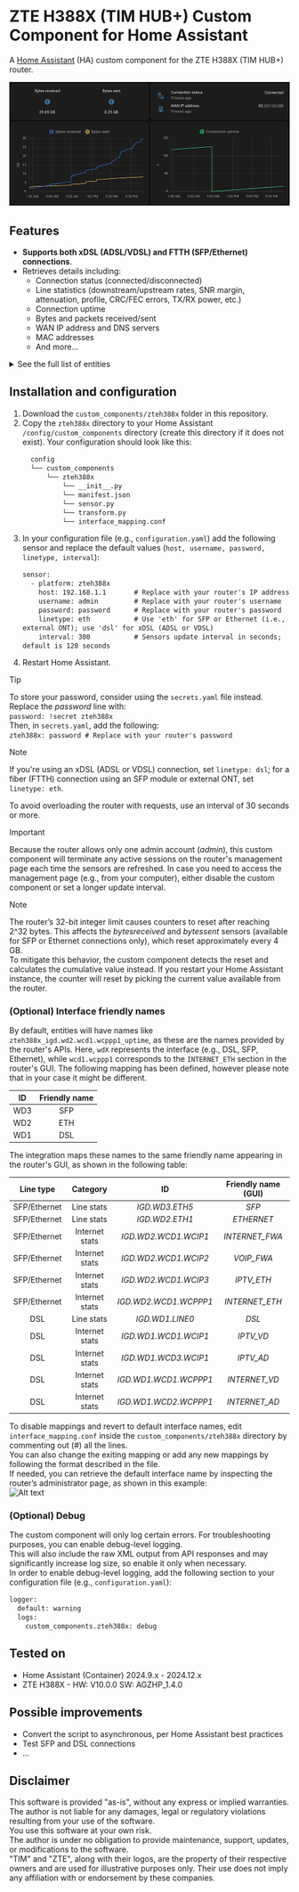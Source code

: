 # ZTE H388X (TIM HUB+) Custom Component for Home Assistant

A [Home Assistant](https://www.home-assistant.io/) (HA) custom component for the ZTE H388X (TIM HUB+) router.

![Alt text](img/example_dashboard.png?raw=true "Example dashboard")

## Features

- **Supports both xDSL (ADSL/VDSL) and FTTH (SFP/Ethernet) connections**.
- Retrieves details including:
  - Connection status (connected/disconnected)
  - Line statistics (downstream/upstream rates, SNR margin, attenuation, profile, CRC/FEC errors, TX/RX power, etc.)
  - Connection uptime
  - Bytes and packets received/sent
  - WAN IP address and DNS servers
  - MAC addresses
  - And more...

<details>
  <summary>See the full list of entities</summary>

  ```
	- zteh388x_dsl_atuc_fec_errors
	- zteh388x_dsl_currentprofile
	- zteh388x_dsl_data_path
	- zteh388x_dsl_downcrc_errors
	- zteh388x_dsl_downinterleavedelay
	- zteh388x_dsl_downinterleavedepth
	- zteh388x_dsl_downstream_attenuation
	- zteh388x_dsl_downstream_current_rate
	- zteh388x_dsl_downstream_max_rate
	- zteh388x_dsl_downstream_noise_margin
	- zteh388x_dsl_downstream_power
	- zteh388x_dsl_downstreaminp
	- zteh388x_dsl_enable
	- zteh388x_dsl_fec_errors
	- zteh388x_dsl_link_retrain
	- zteh388x_dsl_module_type
	- zteh388x_dsl_showtime_start
	- zteh388x_dsl_status
	- zteh388x_dsl_tlinkencapsulationused
	- zteh388x_dsl_upcrc_errors
	- zteh388x_dsl_upinterleavedelay
	- zteh388x_dsl_upinterleavedepth
	- zteh388x_dsl_upstream_attenuation
	- zteh388x_dsl_upstream_current_rate
	- zteh388x_dsl_upstream_max_rate
	- zteh388x_dsl_upstream_noise_margin
	- zteh388x_dsl_upstream_power
	- zteh388x_dsl_upstreaminp
	- zteh388x_ethernet_bytesreceived
	- zteh388x_ethernet_bytessent
	- zteh388x_ethernet_if_errorid
	- zteh388x_ethernet_lastchange
	- zteh388x_ethernet_linkduplex
	- zteh388x_ethernet_linkspeed
	- zteh388x_ethernet_macaddress
	- zteh388x_ethernet_packetsreceived
	- zteh388x_ethernet_packetssent
	- zteh388x_ethernet_singlerxstrength
	- zteh388x_ethernet_singlestatus
	- zteh388x_ethernet_singletxstrength
	- zteh388x_ethernet_status
	- zteh388x_internet_ad_atmencapsulation
	- zteh388x_internet_ad_atmqos
	- zteh388x_internet_ad_authtype
	- zteh388x_internet_ad_connerror
	- zteh388x_internet_ad_connstatus
	- zteh388x_internet_ad_connstatus6
	- zteh388x_internet_ad_conntrigger
	- zteh388x_internet_ad_destaddress
	- zteh388x_internet_ad_dns1
	- zteh388x_internet_ad_dns2
	- zteh388x_internet_ad_dns3
	- zteh388x_internet_ad_enablepassthrough
	- zteh388x_internet_ad_gateway
	- zteh388x_internet_ad_ipaddress
	- zteh388x_internet_ad_ipmode
	- zteh388x_internet_ad_isnat
	- zteh388x_internet_ad_linkmode
	- zteh388x_internet_ad_mode
	- zteh388x_internet_ad_mtu
	- zteh388x_internet_ad_pagetype
	- zteh388x_internet_ad_strservlist
	- zteh388x_internet_ad_sub_destaddress0
	- zteh388x_internet_ad_sub_destaddress1
	- zteh388x_internet_ad_subnetmask
	- zteh388x_internet_ad_transtype
	- zteh388x_internet_ad_uplink
	- zteh388x_internet_ad_uptime
	- zteh388x_internet_ad_username
	- zteh388x_internet_ad_vlanenable
	- zteh388x_internet_ad_wancname
	- zteh388x_internet_ad_wantype
	- zteh388x_internet_ad_workifmac
	- zteh388x_internet_ad_xdslmode
	- zteh388x_internet_eth_authtype
	- zteh388x_internet_eth_connerror
	- zteh388x_internet_eth_connstatus
	- zteh388x_internet_eth_connstatus6
	- zteh388x_internet_eth_conntrigger
	- zteh388x_internet_eth_dns1
	- zteh388x_internet_eth_dns2
	- zteh388x_internet_eth_dns3
	- zteh388x_internet_eth_enablepassthrough
	- zteh388x_internet_eth_gateway
	- zteh388x_internet_eth_ipaddress
	- zteh388x_internet_eth_ipmode
	- zteh388x_internet_eth_isnat
	- zteh388x_internet_eth_linkmode
	- zteh388x_internet_eth_mode
	- zteh388x_internet_eth_mtu
	- zteh388x_internet_eth_pagetype
	- zteh388x_internet_eth_priority
	- zteh388x_internet_eth_strservlist
	- zteh388x_internet_eth_subnetmask
	- zteh388x_internet_eth_transtype
	- zteh388x_internet_eth_uplink
	- zteh388x_internet_eth_uptime
	- zteh388x_internet_eth_username
	- zteh388x_internet_eth_vlanenable
	- zteh388x_internet_eth_vlanid
	- zteh388x_internet_eth_wancname
	- zteh388x_internet_eth_wantype
	- zteh388x_internet_eth_workifmac
	- zteh388x_internet_eth_xdslmode
	- zteh388x_internet_fwa_addressingtype
	- zteh388x_internet_fwa_connerror
	- zteh388x_internet_fwa_connstatus
	- zteh388x_internet_fwa_dns1
	- zteh388x_internet_fwa_dns2
	- zteh388x_internet_fwa_dns3
	- zteh388x_internet_fwa_gateway
	- zteh388x_internet_fwa_ipaddress
	- zteh388x_internet_fwa_ipmode
	- zteh388x_internet_fwa_isnat
	- zteh388x_internet_fwa_linkmode
	- zteh388x_internet_fwa_mode
	- zteh388x_internet_fwa_mtu
	- zteh388x_internet_fwa_pagetype
	- zteh388x_internet_fwa_priority
	- zteh388x_internet_fwa_remainleasetime
	- zteh388x_internet_fwa_strservlist
	- zteh388x_internet_fwa_subnetmask
	- zteh388x_internet_fwa_uplink
	- zteh388x_internet_fwa_uptime
	- zteh388x_internet_fwa_vlanenable
	- zteh388x_internet_fwa_vlanid
	- zteh388x_internet_fwa_wancname
	- zteh388x_internet_fwa_wantype
	- zteh388x_internet_fwa_workifmac
	- zteh388x_internet_fwa_xdslmode
	- zteh388x_internet_vd_authtype
	- zteh388x_internet_vd_connerror
	- zteh388x_internet_vd_connstatus
	- zteh388x_internet_vd_connstatus6
	- zteh388x_internet_vd_conntrigger
	- zteh388x_internet_vd_dns1
	- zteh388x_internet_vd_dns2
	- zteh388x_internet_vd_dns3
	- zteh388x_internet_vd_enablepassthrough
	- zteh388x_internet_vd_gateway
	- zteh388x_internet_vd_ipaddress
	- zteh388x_internet_vd_ipmode
	- zteh388x_internet_vd_isnat
	- zteh388x_internet_vd_linkmode
	- zteh388x_internet_vd_mode
	- zteh388x_internet_vd_mtu
	- zteh388x_internet_vd_pagetype
	- zteh388x_internet_vd_priority
	- zteh388x_internet_vd_strservlist
	- zteh388x_internet_vd_subnetmask
	- zteh388x_internet_vd_transtype
	- zteh388x_internet_vd_uplink
	- zteh388x_internet_vd_uptime
	- zteh388x_internet_vd_username
	- zteh388x_internet_vd_vlanenable
	- zteh388x_internet_vd_vlanid
	- zteh388x_internet_vd_wancname
	- zteh388x_internet_vd_wantype
	- zteh388x_internet_vd_workifmac
	- zteh388x_internet_vd_xdslmode
	- zteh388x_iptv_ad_addressingtype
	- zteh388x_iptv_ad_atmencapsulation
	- zteh388x_iptv_ad_atmqos
	- zteh388x_iptv_ad_connerror
	- zteh388x_iptv_ad_connstatus
	- zteh388x_iptv_ad_destaddress
	- zteh388x_iptv_ad_dns1
	- zteh388x_iptv_ad_dns2
	- zteh388x_iptv_ad_dns3
	- zteh388x_iptv_ad_gateway
	- zteh388x_iptv_ad_ipaddress
	- zteh388x_iptv_ad_ipmode
	- zteh388x_iptv_ad_isnat
	- zteh388x_iptv_ad_linkmode
	- zteh388x_iptv_ad_mode
	- zteh388x_iptv_ad_mtu
	- zteh388x_iptv_ad_pagetype
	- zteh388x_iptv_ad_remainleasetime
	- zteh388x_iptv_ad_strservlist
	- zteh388x_iptv_ad_sub_destaddress0
	- zteh388x_iptv_ad_sub_destaddress1
	- zteh388x_iptv_ad_subnetmask
	- zteh388x_iptv_ad_uplink
	- zteh388x_iptv_ad_uptime
	- zteh388x_iptv_ad_vlanenable
	- zteh388x_iptv_ad_wancname
	- zteh388x_iptv_ad_wantype
	- zteh388x_iptv_ad_workifmac
	- zteh388x_iptv_ad_xdslmode
	- zteh388x_iptv_eth_addressingtype
	- zteh388x_iptv_eth_connerror
	- zteh388x_iptv_eth_connstatus
	- zteh388x_iptv_eth_dns1
	- zteh388x_iptv_eth_dns2
	- zteh388x_iptv_eth_dns3
	- zteh388x_iptv_eth_gateway
	- zteh388x_iptv_eth_ipaddress
	- zteh388x_iptv_eth_ipmode
	- zteh388x_iptv_eth_isnat
	- zteh388x_iptv_eth_linkmode
	- zteh388x_iptv_eth_mode
	- zteh388x_iptv_eth_mtu
	- zteh388x_iptv_eth_pagetype
	- zteh388x_iptv_eth_priority
	- zteh388x_iptv_eth_remainleasetime
	- zteh388x_iptv_eth_strservlist
	- zteh388x_iptv_eth_subnetmask
	- zteh388x_iptv_eth_uplink
	- zteh388x_iptv_eth_uptime
	- zteh388x_iptv_eth_vlanenable
	- zteh388x_iptv_eth_vlanid
	- zteh388x_iptv_eth_wancname
	- zteh388x_iptv_eth_wantype
	- zteh388x_iptv_eth_workifmac
	- zteh388x_iptv_eth_xdslmode
	- zteh388x_iptv_vd_addressingtype
	- zteh388x_iptv_vd_connerror
	- zteh388x_iptv_vd_connstatus
	- zteh388x_iptv_vd_dns1
	- zteh388x_iptv_vd_dns2
	- zteh388x_iptv_vd_dns3
	- zteh388x_iptv_vd_gateway
	- zteh388x_iptv_vd_ipaddress
	- zteh388x_iptv_vd_ipmode
	- zteh388x_iptv_vd_isnat
	- zteh388x_iptv_vd_linkmode
	- zteh388x_iptv_vd_mode
	- zteh388x_iptv_vd_mtu
	- zteh388x_iptv_vd_pagetype
	- zteh388x_iptv_vd_priority
	- zteh388x_iptv_vd_remainleasetime
	- zteh388x_iptv_vd_strservlist
	- zteh388x_iptv_vd_subnetmask
	- zteh388x_iptv_vd_uplink
	- zteh388x_iptv_vd_uptime
	- zteh388x_iptv_vd_vlanenable
	- zteh388x_iptv_vd_vlanid
	- zteh388x_iptv_vd_wancname
	- zteh388x_iptv_vd_wantype
	- zteh388x_iptv_vd_workifmac
	- zteh388x_iptv_vd_xdslmode
	- zteh388x_sfp_bytesreceived
	- zteh388x_sfp_bytessent
	- zteh388x_sfp_if_errorid
	- zteh388x_sfp_lastchange
	- zteh388x_sfp_linkduplex
	- zteh388x_sfp_linkspeed
	- zteh388x_sfp_macaddress
	- zteh388x_sfp_packetsreceived
	- zteh388x_sfp_packetssent
	- zteh388x_sfp_singlerxstrength
	- zteh388x_sfp_singlestatus
	- zteh388x_sfp_singletxstrength
	- zteh388x_sfp_status
	- zteh388x_voip_fwa_addressingtype
	- zteh388x_voip_fwa_connerror
	- zteh388x_voip_fwa_connstatus
	- zteh388x_voip_fwa_dns1
	- zteh388x_voip_fwa_dns2
	- zteh388x_voip_fwa_dns3
	- zteh388x_voip_fwa_gateway
	- zteh388x_voip_fwa_ipaddress
	- zteh388x_voip_fwa_ipmode
	- zteh388x_voip_fwa_isnat
	- zteh388x_voip_fwa_linkmode
	- zteh388x_voip_fwa_mode
	- zteh388x_voip_fwa_mtu
	- zteh388x_voip_fwa_pagetype
	- zteh388x_voip_fwa_priority
	- zteh388x_voip_fwa_remainleasetime
	- zteh388x_voip_fwa_strservlist
	- zteh388x_voip_fwa_subnetmask
	- zteh388x_voip_fwa_uplink
	- zteh388x_voip_fwa_uptime
	- zteh388x_voip_fwa_vlanenable
	- zteh388x_voip_fwa_vlanid
	- zteh388x_voip_fwa_wancname
	- zteh388x_voip_fwa_wantype
	- zteh388x_voip_fwa_workifmac
	- zteh388x_voip_fwa_xdslmode
  ```
</details>

## Installation and configuration

1. Download the `custom_components/zteh388x` folder in this repository.
2. Copy the `zteh388x` directory to your Home Assistant `/config/custom_components` directory (create this directory if it does not exist).
   Your configuration should look like this:
	```
	  config
	  └── custom_components
	      └── zteh388x
	          └── __init__.py
	          └── manifest.json
	          └── sensor.py
	          └── transform.py
	          └── interface_mapping.conf
	```
3. In your configuration file (e.g., `configuration.yaml`) add the following sensor and replace the default values (`host, username, password, linetype, interval`):
	```
	sensor:
	  - platform: zteh388x
	    host: 192.168.1.1       # Replace with your router's IP address
	    username: admin         # Replace with your router's username
	    password: password	    # Replace with your router's password
	    linetype: eth           # Use 'eth' for SFP or Ethernet (i.e., external ONT); use 'dsl' for xDSL (ADSL or VDSL)
	    interval: 300           # Sensors update interval in seconds; default is 120 seconds
	```
4. Restart Home Assistant.

> [!TIP]
> To store your password, consider using the `secrets.yaml` file instead. Replace the *password* line with:\
```password: !secret zteh388x```\
Then, in `secrets.yaml`, add the following:\
```zteh388x: password # Replace with your router's password```

> [!NOTE]
> If you're using an xDSL (ADSL or VDSL) connection, set `linetype: dsl`; for a fiber (FTTH) connection using an SFP module or external ONT, set `linetype: eth`.
> 
> To avoid overloading the router with requests, use an interval of 30 seconds or more.

> [!IMPORTANT]
> Because the router allows only one admin account (*admin*), this custom component will terminate any active sessions on the router's management page each time the sensors are refreshed. In case you need to access the management page (e.g., from your computer), either disable the custom component or set a longer update interval.

> [!NOTE]
> The router’s 32-bit integer limit causes counters to reset after reaching 2^32 bytes. This affects the *bytesreceived* and *bytessent* sensors (available for SFP or Ethernet connections only), which reset approximately every 4 GB.\
> To mitigate this behavior, the custom component detects the reset and calculates the cumulative value instead. If you restart your Home Assistant instance, the counter will reset by picking the current value available from the router.

### (Optional) Interface friendly names

By default, entities will have names like `zteh388x_igd.wd2.wcd1.wcppp1_uptime`, as these are the names provided by the router's APIs. Here, `wdX` represents the interface (e.g., DSL, SFP, Ethernet), while `wcd1.wcppp1` corresponds to the `INTERNET_ETH` section in the router's GUI. The following mapping has been defined, however please note that in your case it might be different.

| **ID** | **Friendly name** |
|:------:|:-----------------:|
|   WD3  |        SFP        |
|   WD2  |        ETH        |
|   WD1  |        DSL        |

The integration maps these names to the same friendly name appearing in the router's GUI, as shown in the following table:

| **Line type** |  **Category**  |         **ID**        | **Friendly name (GUI)** |
|:-------------:|:--------------:|:---------------------:|:-----------------------:|
| SFP/Ethernet  | Line stats     | _IGD.WD3.ETH5_        | _SFP_                   |
| SFP/Ethernet  | Line stats     | _IGD.WD2.ETH1_        | _ETHERNET_              |
| SFP/Ethernet  | Internet stats | _IGD.WD2.WCD1.WCIP1_  | _INTERNET_FWA_          |
| SFP/Ethernet  | Internet stats | _IGD.WD2.WCD1.WCIP2_  | _VOIP_FWA_              |
| SFP/Ethernet  | Internet stats | _IGD.WD2.WCD1.WCIP3_  | _IPTV_ETH_              |
| SFP/Ethernet  | Internet stats | _IGD.WD2.WCD1.WCPPP1_ | _INTERNET_ETH_          |
| DSL           | Line stats     | _IGD.WD1.LINE0_       | _DSL_                   |
| DSL           | Internet stats | _IGD.WD1.WCD1.WCIP1_  | _IPTV_VD_               |
| DSL           | Internet stats | _IGD.WD1.WCD3.WCIP1_  | _IPTV_AD_               |
| DSL           | Internet stats | _IGD.WD1.WCD1.WCPPP1_ | _INTERNET_VD_           |
| DSL           | Internet stats | _IGD.WD1.WCD2.WCPPP1_ | _INTERNET_AD_           |

To disable mappings and revert to default interface names, edit `interface_mapping.conf` inside the `custom_components/zteh388x` directory by commenting out (#) all the lines.\
You can also change the exiting mapping or add any new mappings by following the format described in the file.\
If needed, you can retrieve the default interface name by inspecting the router’s administrator page, as shown in this example:\
![Alt text](img/inspectpage.jpg?raw=true "Inspect page")

### (Optional) Debug

The custom component will only log certain errors. For troubleshooting purposes, you can enable debug-level logging.\
This will also include the raw XML output from API responses and may significantly increase log size, so enable it only when necessary.\
In order to enable debug-level logging, add the following section to your configuration file (e.g., `configuration.yaml`):

```
logger:
  default: warning
  logs:
    custom_components.zteh388x: debug
```

## Tested on

- Home Assistant (Container) 2024.9.x - 2024.12.x
- ZTE H388X - HW: V10.0.0 SW: AGZHP_1.4.0

## Possible improvements

- Convert the script to asynchronous, per Home Assistant best practices
- Test SFP and DSL connections
- ...

## Disclaimer

This software is provided "as-is", without any express or implied warranties. The author is not liable for any damages, legal or regulatory violations resulting from your use of the software.\
You use this software at your own risk.\
The author is under no obligation to provide maintenance, support, updates, or modifications to the software.\
"TIM" and "ZTE", along with their logos, are the property of their respective owners and are used for illustrative purposes only. Their use does not imply any affiliation with or endorsement by these companies.
